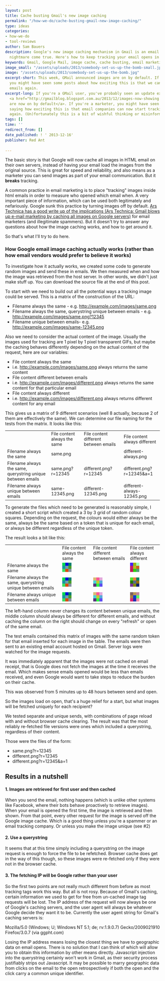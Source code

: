 ```yaml
---
layout: post
title: Cache busting Gmail's new image caching
permalink: "/how-we-do/cache-busting-gmail-new-image-caching/"
type: ideas
categories:
- how-we-do
- tool-reviews
author: Sam Bauers
description: Google's new image caching mechanism in Gmail is an email marketer's
  nightmare come true. Here's how to keep tracking your email opens in Gmail.
keywords: Gmail, Google Mail, image cache, cache busting, email marketing
image_small: "/assets/uploads/2013/somebody-set-us-up-the-bomb-small.jpg"
image: "/assets/uploads/2013/somebody-set-us-up-the-bomb.jpg"
excerpt-short: This week, GMail announced images are on by default. If you're a marketer,
  you might have seen some posts about how exciting this is that we can now track
  emails again.
excerpt-long: If you're a GMail user, you've probably seen an update explaining that
  <a href="http://gmailblog.blogspot.com.au/2013/12/images-now-showing.html">images
  are now on by default</a>. If you're a marketer, you might have seen some posts
  saying how exciting this is that email companies can now start tracking email opens
  again. (Un)fortunately this is a bit of wishful thinking or misinformation.
tags: []
time: ''
redirect_from: []
date_published: ! ' 2013-12-16'
publisher: Red Ant

---
```

The basic story is that Google will now cache all images in HTML email on their own servers, instead of having your email load the images from the original source. This is great for speed and reliability, and also means as a marketer you can send images as part of your email communication. But it **breaks** tracking.

A common practice in email marketing is to place "tracking" images inside html emails in order to measure who opened which email when. A very important piece of information, which can be used both legitimately and nefariously. Google sunk this practice by turning images off by default. [Ars Technica has a good write up of the implications (Ars Technica: Gmail blows up e-mail marketing by caching all images on Google servers)](http://arstechnica.com/information-technology/2013/12/gmail-blows-up-e-mail-marketing-by-caching-all-images-on-google-servers/) for email marketers (and illegitimate spammers). But it doesn't try to answer any questions about how the image caching works, and how to get around it.

So that's what I'll try to do here.

### How Google email image caching actually works (rather than how email vendors would prefer to believe it works)

To investigate how it actually works, we created some code to generate random images and send these in emails. We then measured when and how the image was retrieved from the host server. In other words, we didn't just make stuff up. You can download the source file at the end of this post.

To start with we need to build out all the potential ways a tracking image could be served. This is a matrix of the construction of the URL:

* Filename always the same - e.g. http://example.com/images/same.png
* Filename always the same, querystring unique between emails - e.g. http://example.com/images/same.png?12345
* Filename unique between emails- e.g. http://example.com/images/same-12345.png

Also we need to consider the actual content of the image. Usually the images used for tracking are 1 pixel by 1 pixel transparent GIFs, but maybe the caching behaves differently depending on the actual content of the request, here are our variables:

* File content always the same
* i.e. http://example.com/images/same.png always returns the same content
* File content different between emails
* i.e. http://example.com/images/different.png always returns the same content for that particular email
* File content always different
* i.e. http://example.com/images/different.png always returns different content for any email

This gives us a matrix of 9 different scenarios (well 8 actually, because 2 of them are effectively the same). We can determine our file naming for the tests from the matrix. It looks like this:

<table class="table table-bordered matrix">
<tbody>
<tr>
<td></td>
<td>File content always the same</td>
<td>File content different between emails</td>
<td>File content always different</td>
</tr>
<tr>
<td>Filename always the same</td>
<td class="active text-center" colspan="2">same.png</td>
<td class="active text-center">different-always.png</td>
</tr>
<tr>
<td>Filename always the same, querystring unique between emails</td>
<td class="active text-center">same.png?r=12345</td>
<td class="active text-center">different.png?r=12345</td>
<td class="active text-center">different.png?r=12345&a=1</td>
</tr>
<tr>
<td>Filename always unique between emails</td>
<td class="active text-center">same-12345.png</td>
<td class="active text-center">different-12345.png</td>
<td class="active text-center">different-always-12345.png</td>
</tr>
</tbody>
</table>

To generate the files which need to be generated is reasonably simple, I created a short script which created a 3 by 3 grid of random colour squares. Depending on the request, the colours would either always be the same, always be the same based on a token that is unique for each email, or always be different regardless of the unique token.

The result looks a bit like this:

<table class="table table-bordered matrix">
<tbody>
<tr>
<td></td>
<td>File content always the same</td>
<td>File content different between emails</td>
<td>File content always different</td>
</tr>
<tr>
<td>Filename always the same</td>
<td class="active text-center" colspan="2"><img class="alignnone size-full wp-image-743" alt="same.png" src="/assets/uploads/2013/gmail-same.png" width="30" height="30"></td>
<td class="active text-center"><img class="alignnone size-full wp-image-739" alt="different-always.png" src="/assets/uploads/2013/gmail-different-always-1.png" width="30" height="30"></td>
</tr>
<tr>
<td>Filename always the same, querystring unique between emails</td>
<td class="active text-center"><img class="alignnone size-full wp-image-743" alt="same.png?12345" src="/assets/uploads/2013/gmail-same.png" width="30" height="30"></td>
<td class="active text-center"><img class="alignnone size-full wp-image-742" alt="different.png?r=12345" src="/assets/uploads/2013/gmail-different.png" width="30" height="30"></td>
<td class="active text-center"><img class="alignnone size-full wp-image-742" alt="different.png?r=12345&a=1" src="/assets/uploads/2013/gmail-different-always-2.png" width="30" height="30"></td>
</tr>
<tr>
<td>Filename always unique between emails</td>
<td class="active text-center"><img class="alignnone size-full wp-image-743" alt="same-12345.png" src="/assets/uploads/2013/gmail-same.png" width="30" height="30"></td>
<td class="active text-center"><img class="alignnone size-full wp-image-742" alt="different-12345.png" src="/assets/uploads/2013/gmail-different.png" width="30" height="30"></td>
<td class="active text-center"><img class="alignnone size-full wp-image-742" alt="different-always-12345.png" src="/assets/uploads/2013/gmail-different-always-3.png" width="30" height="30"></td>
</tr>
</tbody>
</table>

The left-hand column never changes its content between unique emails, the middle column should always be different for different emails, and without caching the column on the right should change on every "refresh" or open of the same email.

The test emails contained this matrix of images with the same random token for that email inserted for each image in the table. The emails were then sent to an existing email account hosted on Gmail. Server logs were watched for the image requests.

It was immediately apparent that the images were not cached on email receipt, that is Google does not fetch the images at the time it receives the email. Which makes sense emails opened would be less than emails received, and even Google would want to take steps to reduce the burden on their cache.

This was observed from 5 minutes up to 48 hours between send and open.

So the images load on open, that's a huge relief for a start, but what images will be fetched uniquely for each recipient?

We tested separate and unique sends, with combinations of page reload with and without browser cache clearing. The result was that the most reliably re-fetched file versions were ones which included a querystring, regardless of their content.

Those were the files of the form:

* same.png?r=12345
* different.png?r=12345
* different.png?r=12345&a=1

## Results in a nutshell

#### 1. Images are retrieved for first user and then cached

When you send the email, nothing happens (which is unlike other systems like Facebook, where their bots behave proactively to retrieve images). When your email is opened the first time, the image is retrieved and then shown. From that point, every other request for the image is served off the Google image cache. Which is a good thing unless you're a spammer or an email tracking company. Or unless you make the image unique (see #2)

#### 2. Use a querystring

It seems that at this time simply including a querystring on the image request is enough to force the file to be refetched. Browser cache does get in the way of this though, so these images were re-fetched only if they were not in the browser cache.

#### 3. The fetching IP will be Google rather than your user

So the first two points are not really much different from before as most tracking tags work this way. But all is not rosy. Because of Gmail's caching, certain information we used to get for free from un-cached image tag requests will be lost. The IP address of the request will now always be one of Google's caching servers, and the user agent will always be whatever Google decide they want it to be. Currently the user agent string for Gmail's caching servers is:

Mozilla/5.0 (Windows; U; Windows NT 5.1; de; rv:1.9.0.7) Gecko/2009021910 Firefox/3.0.7 (via ggpht.com)

Losing the IP address means losing the closest thing we have to geographic data on email opens. There is no solution that I can think of which will allow you to obtain this information by other means directly. Javascript injection into the querystring certainly won't work in Gmail, as their security process justifiably strips out Javascript. It may be possible to marry geographic data from clicks on the email to the open retrospectively if both the open and the click carry a common unique identifier.